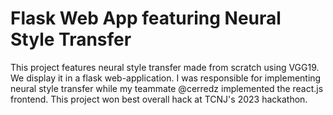# Flask Web App featuring Neural Style Transfer


This project features neural style transfer made from scratch using VGG19. We display it in a flask web-application. I was responsible for implementing neural style transfer while my teammate @cerredz implemented the react.js frontend. This project won best overall hack at TCNJ's 2023 hackathon.





